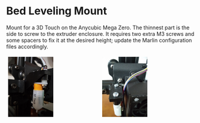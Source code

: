 # Bed Leveling Mount

Mount for a 3D Touch on the Anycubic Mega Zero. The thinnest part is the side to screw to the extruder enclosure. It requires two extra M3 screws and some spacers to fix it at the desired height; update the Marlin configuration files accordingly.

<style>
.row {
  display: flex;
}

.column {
  flex: 33.33%;
  padding: 5px;
}
</style>
<div class="row">
  <div class="column">
    <img src="https://github.com/ggldnl/Anycubic-Mega-Zero/blob/master/media/bed_leveling_mount_1.jpg" width="50%">
  </div>
  <div class="column">
    <img src="https://github.com/ggldnl/Anycubic-Mega-Zero/blob/master/media/bed_leveling_mount_2.jpg" width="50%">
  </div>
</div>